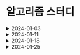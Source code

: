 # 알고리즘 스터디

<details>
<summary>2024-01-03</summary>

|이름|문제|
|:---:|:---:|
|박주용|[회의실예약](https://softeer.ai/practice/6266)|
|송지훈|[전광판](https://softeer.ai/practice/6268)|
|허건혁|[비밀메뉴](https://softeer.ai/practice/6269)|
|정봉기|[장애물인식프로그램](https://softeer.ai/practice/6282)|

</details>

<details>
<summary>2024-01-11</summary>

|이름|문제|
|:---:|:---:|
|박주용|[두 큐 합 같게 만들기]( https://school.programmers.co.kr/learn/courses/30/lessons/118667)|
|송지훈|[택배 배달과 수거하기](https://school.programmers.co.kr/learn/courses/30/lessons/150369)|
|허건혁|[주차요금계산](https://school.programmers.co.kr/learn/courses/30/lessons/92341)|
|정봉기|[이모티콘 할인 행사](https://school.programmers.co.kr/learn/courses/30/lessons/150368)|

</details>

</details>

<details>
<summary>2024-01-18</summary>

|이름|문제|
|:---:|:---:|
|박주용|[도넛과막대그래프](https://school.programmers.co.kr/learn/courses/30/lessons/258711)|
|송지훈|[가장많이받은선물](https://school.programmers.co.kr/learn/courses/30/lessons/258712)|
|허건혁|[주사위고르기](https://school.programmers.co.kr/learn/courses/30/lessons/258709)|
|정봉기|[산모양타일링](https://school.programmers.co.kr/learn/courses/30/lessons/258705)|

</details>

<details>
<summary>2024-01-25</summary>

|이름|문제|
|:---:|:---:|
|박주용|[좌석관리](https://softeer.ai/practice/6267)|
|송지훈|[마이크로서버](https://softeer.ai/practice/6264)|
|허건혁|[로드밸런서트래픽예측](https://softeer.ai/practice/6263)|
|정봉기|[이미지프로세싱](https://softeer.ai/practice/6265)|

</details>